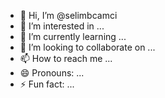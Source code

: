 - 👋 Hi, I’m @selimbcamci
- 👀 I’m interested in ...
- 🌱 I’m currently learning ...
- 💞️ I’m looking to collaborate on ...
- 📫 How to reach me ...
- 😄 Pronouns: ...
- ⚡ Fun fact: ...

<!---
selimbcamci/selimbcamci is a ✨ special ✨ repository because its `README.md` (this file) appears on your GitHub profile.
You can click the Preview link to take a look at your changes.
--->
